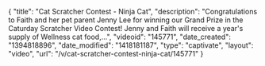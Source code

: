 {
    "title": "Cat Scratcher Contest - Ninja Cat",
    "description": "Congratulations to Faith and her pet parent Jenny Lee for winning our Grand Prize in the Caturday Scratcher Video Contest! Jenny and Faith will receive a year's supply of Wellness cat food,...",
    "videoid": "145771",
    "date_created": "1394818896",
    "date_modified": "1418181187",
    "type": "captivate",
    "layout": "video",
    "url": "\/v\/cat-scratcher-contest-ninja-cat\/145771"
}